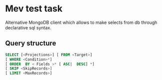 Mev test task
=============
Alternative MongoDB client which allows to make selects from db through declarative sql syntax.

## Query structure
```sql
SELECT [<Projections>] [ FROM <Target>]
[ WHERE <Condition>*]
[ ORDER  BY < Fields >* [ ASC|  DESC] *]
[ SKIP <SkipRecords>]
[ LIMIT <MaxRecords>]
```

